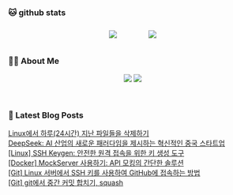 
###  🐱 github stats  

<div id="main" align="center">
    <img src="https://github-readme-stats.vercel.app/api?username=peterica&count_private=true&show_icons=true&theme=radical"
        style="height: auto; margin-left: 20px; margin-right: 20px; padding: 10px;"/>
    <img src="https://github-readme-stats.vercel.app/api/top-langs/?username=peterica&layout=compact"   
        style="height: auto; margin-left: 20px; margin-right: 20px; padding: 10px;"/>
</div>

###  💁‍♀️ About Me  
<p align="center">
    <a href="https://peterica.tistory.com/"><img src="https://img.shields.io/badge/Blog-FF5722?style=flat-square&logo=Blogger&logoColor=white"/></a>
    <a href="mailto:ilovefran.ofm@gmail.com"><img src="https://img.shields.io/badge/Gmail-d14836?style=flat-square&logo=Gmail&logoColor=white&link=ilovefran.ofm@gmail.com"/></a>
</p>

<br>

### 📕 Latest Blog Posts   

<a href ="https://peterica.tistory.com/865"> Linux에서 하루(24시간) 지난 파일들을 삭제하기 </a> <br>
<a href ="https://peterica.tistory.com/864"> DeepSeek: AI 산업의 새로운 패러다임을 제시하는 혁신적인 중국 스타트업 </a> <br>
<a href ="https://peterica.tistory.com/863"> [Linux] SSH Keygen: 안전한 원격 접속을 위한 키 생성 도구 </a> <br>
<a href ="https://peterica.tistory.com/862"> [Docker] MockServer 사용하기: API 모킹의 간단한 솔루션 </a> <br>
<a href ="https://peterica.tistory.com/860"> [Git] Linux 서버에서 SSH 키를 사용하여 GitHub에 접속하는 방법 </a> <br>
<a href ="https://peterica.tistory.com/859"> [Git] git에서 중간 커밋 합치기, squash </a> <br>
